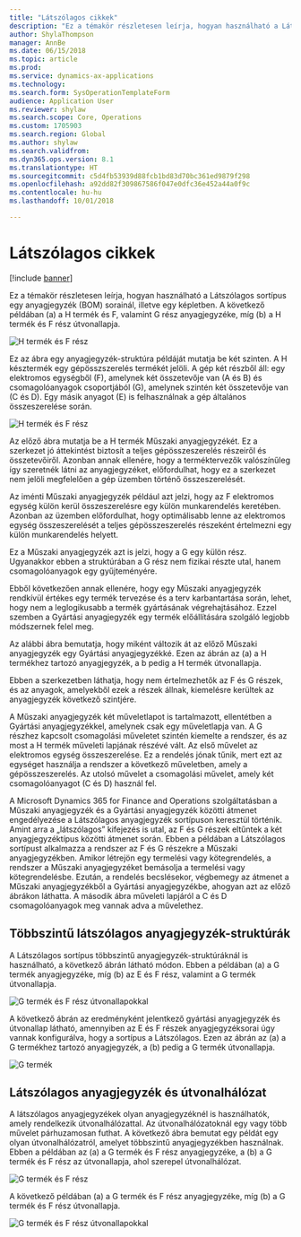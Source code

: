 ```yaml
---
title: "Látszólagos cikkek"
description: "Ez a témakör részletesen leírja, hogyan használható a Látszólagos sortípus egy anyagjegyzék (BOM) sorainál, illetve egy képletben a Microsoft Dynamics 365 for Finance and Operations szolgáltatásnál."
author: ShylaThompson
manager: AnnBe
ms.date: 06/15/2018
ms.topic: article
ms.prod: 
ms.service: dynamics-ax-applications
ms.technology: 
ms.search.form: SysOperationTemplateForm
audience: Application User
ms.reviewer: shylaw
ms.search.scope: Core, Operations
ms.custom: 1705903
ms.search.region: Global
ms.author: shylaw
ms.search.validfrom: 
ms.dyn365.ops.version: 8.1
ms.translationtype: HT
ms.sourcegitcommit: c5d4fb53939d88fcb1bd83d70bc361ed9879f298
ms.openlocfilehash: a92dd82f309867586f047e0dfc36e452a44a0f9c
ms.contentlocale: hu-hu
ms.lasthandoff: 10/01/2018

---
```


# <a name="phantom-items"></a>Látszólagos cikkek

[!include [banner](../includes/banner.md)]

Ez a témakör részletesen leírja, hogyan használható a Látszólagos sortípus egy anyagjegyzék (BOM) sorainál, illetve egy képletben. A következő példában (a) a H termék és F, valamint G rész anyagjegyzéke, míg (b) a H termék és F rész útvonallapja.

![H termék és F rész](media/product-H-part-F.png)


Ez az ábra egy anyagjegyzék-struktúra példáját mutatja be két szinten. A H késztermék egy gépösszszerelés termékét jelöli. A gép két részből áll: egy elektromos egységből (F), amelynek két összetevője van (A és B) és csomagolóanyagok csoportjából (G), amelynek szintén két összetevője van (C és D). Egy másik anyagot (E) is felhasználnak a gép általános összeszerelése során.

![H termék és F rész](media/product-H-part-B.png)

Az előző ábra mutatja be a H termék Műszaki anyagjegyzékét. Ez a szerkezet jó áttekintést biztosít a teljes gépösszeszerelés részeiről és összetevőiről. Azonban annak ellenére, hogy a terméktervezők valószínűleg így szeretnék látni az anyagjegyzéket, előfordulhat, hogy ez a szerkezet nem jelöli megfelelően a gép üzemben történő összeszerelését. 

Az iménti Műszaki anyagjegyzék például azt jelzi, hogy az F elektromos egység külön kerül összeszerelésre egy külön munkarendelés keretében. Azonban az üzemben előfordulhat, hogy optimálisabb lenne az elektromos egység összeszerelését a teljes gépösszeszerelés részeként értelmezni egy külön munkarendelés helyett.

Ez a Műszaki anyagjegyzék azt is jelzi, hogy a G egy külön rész. Ugyanakkor ebben a struktúrában a G rész nem fizikai részte utal, hanem csomagolóanyagok egy gyűjteményére. 

Ebből következően annak ellenére, hogy egy Műszaki anyagjegyzék rendkívül értékes egy termék tervezése és a terv karbantartása során, lehet, hogy nem a leglogikusabb a termék gyártásának végrehajtásához. Ezzel szemben a Gyártási anyagjegyzék egy termék előállítására szolgáló legjobb módszernek felel meg.

Az alábbi ábra bemutatja, hogy miként változik át az előző Műszaki anyagjegyzék egy Gyártási anyagjegyzékké. Ezen az ábrán az (a) a H termékhez tartozó anyagjegyzék, a b pedig a H termék útvonallapja.

Ebben a szerkezetben láthatja, hogy nem értelmezhetők az F és G részek, és az anyagok, amelyekből ezek a részek állnak, kiemelésre kerültek az anyagjegyzék következő szintjére. 

A Műszaki anyagjegyzék két műveletlapot is tartalmazott, ellentétben a Gyártási anyagjegyzékkel, amelynek csak egy műveletlapja van. A G részhez kapcsolt csomagolási műveletet szintén kiemelte a rendszer, és az most a H termék műveleti lapjának részévé vált. Az első művelet az elektromos egység összeszerelése. Ez a rendelés jónak tűnik, mert ezt az egységet használja a rendszer a következő műveletben, amely a gépösszeszerelés. Az utolsó művelet a csomagolási művelet, amely két csomagolóanyagot (C és D) használ fel.

A Microsoft Dynamics 365 for Finance and Operations szolgáltatásban a Műszaki anyagjegyzék és a Gyártási anyagjegyzék közötti átmenet engedélyezése a Látszólagos anyagjegyzék sortípuson keresztül történik. Amint arra a „látszólagos” kifejezés is utal, az F és G részek eltűntek a két anyagjegyzéktípus közötti átmenet során. Ebben a példában a Látszólagos sortípust alkalmazza a rendszer az F és G részekre a Műszaki anyagjegyzékben. Amikor létrejön egy termelési vagy kötegrendelés, a rendszer a Műszaki anyagjegyzéket bemásolja a termelési vagy kötegrendelésbe. Ezután, a rendelés becslésekor, végbemegy az átmenet a Műszaki anyagjegyzékből a Gyártási anyagjegyzékbe, ahogyan azt az előző ábrákon láthatta. A második ábra műveleti lapjáról a C és D csomagolóanyagok meg vannak adva a művelethez. 

## <a name="multilevel-phantom-bom-structures"></a>Többszintű látszólagos anyagjegyzék-struktúrák
A Látszólagos sortípus többszintű anyagjegyzék-struktúráknál is használható, a következő ábrán látható módon. Ebben a példában (a) a G termék anyagjegyzéke, míg (b) az E és F rész, valamint a G termék útvonallapja. 

![G termék és F rész útvonallapokkal](media/product-G-route-sheet-G.png)


A következő ábrán az eredményként jelentkező gyártási anyagjegyzék és útvonallap látható, amennyiben az E és F részek anyagjegyzéksorai úgy vannak konfigurálva, hogy a sortípus a Látszólagos. Ezen az ábrán az (a) a G termékhez tartozó anyagjegyzék, a (b) pedig a G termék útvonallapja.

![G termék](media/product-G.png)


## <a name="phantom-and-route-network"></a>Látszólagos anyagjegyzék és útvonalhálózat
A látszólagos anyagjegyzékek olyan anyagjegyzéknél is használhatók, amely rendelkezik útvonalhálózattal. Az útvonalhálózatoknál egy vagy több művelet párhuzamosan futhat. A következő ábra bemutat egy példát egy olyan útvonalhálózatról, amelyet többszintű anyagjegyzékben használnak. Ebben a példában az (a) a G termék és F rész anyagjegyzéke, a (b) a G termék és F rész az útvonallapja, ahol szerepel útvonalhálózat.

![G termék és F rész](media/product-G-part-F.png)


A következő példában (a) a G termék és F rész anyagjegyzéke, míg (b) a G termék és F rész útvonallapja.

![G termék és F rész útvonallapokkal](media/product-G-part-F-with-route-sheet.png)

